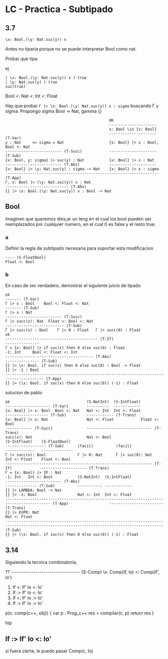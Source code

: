 # LC - Practica - Subtipado

## 3.7

```text
\x: Bool.(\y: Nat.suc(y)) x
```

Antes no tiparia porque no se puede interpretar Bool como nat.

Probar que tipa

ej

```text
( \x: Bool.(\y: Nat.suc(y)) x ) true
( \y: Nat.suc(y) ) true
suc(true)
```

Bool <: Nat <: Int <: Float

Hay que probar `Γ |> \x: Bool.(\y: Nat.suc(y)) x : sigma` buscando Γ y sigma.
Propongo sigma Bool -> Nat, gamma {}

```text
                                              OK
                                              ---------------------
                                              x: Bool \in {x: Bool}
                                              --------------------- (T-Var)
y : Nat     => sigma = Nat                    {x: Bool} |> x : Bool, Bool <: Nat
------------------------- (T-Succ)            --------------------- (T-Sub)
{x: Bool, y: sigma} |> suc(y) : Nat           {x: Bool} |> x : Nat
------------------------- (T-Abs)             ---------------------
{x: Bool} |> \y: Nat.suc(y) : sigma -> Nat    {x: Bool} |> x : sigma
-------------------------------------------------------------------- (T-App)
Γ, x: Bool |> (\y: Nat.suc(y)) x : Nat
---------------------------- (T-Abs)
{} |> \x: Bool.(\y: Nat.suc(y)) x : Bool -> Nat

```

## Bool

Imaginen que queremos dies;ar un leng en el cual los bool pueden ser
reemplazados por cualquier numero, en el cual 0 es false y el resto true.

### a


Definir la regla de subtipado necesaria para soportar esta modificacion

```
---- (S-FloatBool)
Float <: Bool
```

### b

En caso de ser verdadero, demostrar el siguiente juicio de tipado

```
ok
------- (T-Var)
Γ |> x : Bool    Bool <: Float <: Nat
------- (T-Sub)
Γ |> x : Nat
------------------------- (T-Succ)
Γ |> succ(x): Nat  Float <: Bool <: Nat
-------------------------- (T-Sub)
Γ |> succ(x) : Bool    Γ |> 0 : Float   Γ |> succ(0) : Float            ok
----------------------------------------- (T-If)                        ---------------
Γ = {x: Bool} |> if suc(x) then 0 else suc(0) : Float                   -1: Int     Bool <: Float <: Int
--------------------------------------- (T-Abs)                         --------------- (T-Sub)
{} |> \x: Bool. if suc(x) then 0 else suc(0) : Bool -> Float            {} |> -1 : Bool
--------------------------------------------------------------------------------------- (T-App)
{} |> (\x: Bool. if suc(x) then 0 else suc(0)) (-1) : Float
```

solucion de pablo

```
ok                                  (S-NatInt)  (S-IntFloat)
-------------------- (T-Var)        ----------  ------------
{x: Bool} |> x: Bool  Bool <: Nat   Nat <: Int  Int <: Float
------------------- (T-Sub)         ------------ (T-Trans)
{x: Bool} |> x: Nat                 Nat <: Float            Float <: Bool
------------ (T-Succ)               ----------------------------- (T-Trans)
succ(x): Nat                        Nat <: Bool                                     (S-IntFloat)    (S-FloatBool)
------------------ (T-Sub)      (facil)          (facil)                            -------------   --------------
Γ |> succ(x): Bool              Γ |> 0: Nat      Γ |> suc(0): Nat                   Int <: Float    Float <: Bool
----------------------------------------------------------------- (T-If)            --------------------- (T-Trans)
Γ = {x: Bool} |> IF : Nat                                                           -1: Int   Int <: Bool           (S-NatInt)  (S-IntFloat)
------------------------- (T-Abs)                                                   -------------- (T-Sub)          ----------- ------------
{} |> LAMBDA: Bool -> Nat                                                           {} |> -1: Bool                  Nat <: Int  Int <: Float
------------------------------------------------------------------------------------------ (T-App)                  ------------------------ (T-Trans)
{} |> EXPR: Nat                                                                                                     Nat <: Float
-------------------------------------------------------------------------------------------------------------------------------------------- (T-Sub)
{} |> (\x: Bool. if suc(x) then 0 else suc(0)) (-1) : Float
```

## 3.14

Siguiendo la tecnica combinatoria,

??
---------------------------------- (S-Comp)
\x: Comp(lf, lo) <: Comp(lf', lo')


1. lf <: lf'       lo <: lo'
2. lf :> lf'       lo <: lo'
3. lf <: lf'       lo :> lo'
4. lf :> lf'       lo :> lo'

p(c: comp(c++, obj)) {
    var p : Prog_c++
    res = compilar(c, p)
    return res
}

hip

lf :> lf'       lo <: lo'
---

si fuera cierta, le puedo pasar Comp(c, lo)
